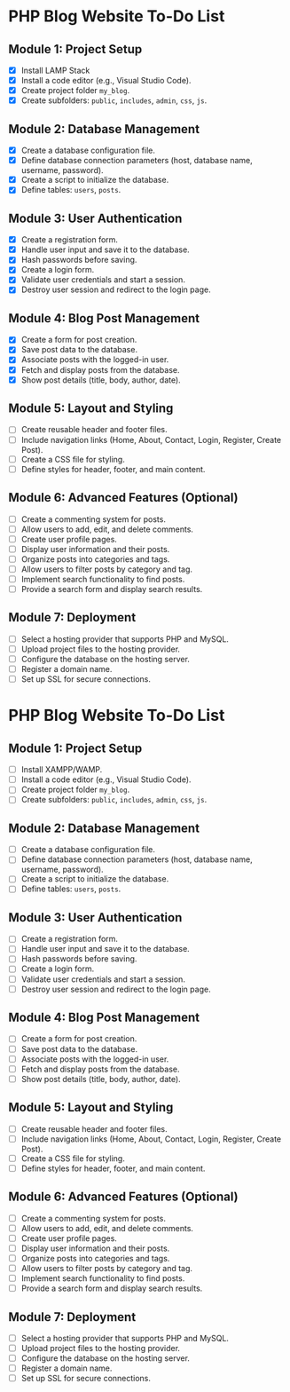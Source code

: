  
# PHP Blog Website To-Do List

## Module 1: Project Setup
- [x] Install LAMP Stack
- [x] Install a code editor (e.g., Visual Studio Code).
- [x] Create project folder `my_blog`.
- [x] Create subfolders: `public`, `includes`, `admin`, `css`, `js`.

## Module 2: Database Management
- [x] Create a database configuration file.
- [x] Define database connection parameters (host, database name, username, password).
- [x] Create a script to initialize the database.
- [x] Define tables: `users`, `posts`.

## Module 3: User Authentication
- [x] Create a registration form.
- [x] Handle user input and save it to the database.
- [x] Hash passwords before saving.
- [x] Create a login form.
- [x] Validate user credentials and start a session.
- [x] Destroy user session and redirect to the login page.

## Module 4: Blog Post Management
- [x] Create a form for post creation.
- [x] Save post data to the database.
- [x] Associate posts with the logged-in user.
- [x] Fetch and display posts from the database.
- [x] Show post details (title, body, author, date).

## Module 5: Layout and Styling
- [ ] Create reusable header and footer files.
- [ ] Include navigation links (Home, About, Contact, Login, Register, Create Post).
- [ ] Create a CSS file for styling.
- [ ] Define styles for header, footer, and main content.

## Module 6: Advanced Features (Optional)
- [ ] Create a commenting system for posts.
- [ ] Allow users to add, edit, and delete comments.
- [ ] Create user profile pages.
- [ ] Display user information and their posts.
- [ ] Organize posts into categories and tags.
- [ ] Allow users to filter posts by category and tag.
- [ ] Implement search functionality to find posts.
- [ ] Provide a search form and display search results.

## Module 7: Deployment
- [ ] Select a hosting provider that supports PHP and MySQL.
- [ ] Upload project files to the hosting provider.
- [ ] Configure the database on the hosting server.
- [ ] Register a domain name.
- [ ] Set up SSL for secure connections.
# PHP Blog Website To-Do List

## Module 1: Project Setup
- [ ] Install XAMPP/WAMP.
- [ ] Install a code editor (e.g., Visual Studio Code).
- [ ] Create project folder `my_blog`.
- [ ] Create subfolders: `public`, `includes`, `admin`, `css`, `js`.

## Module 2: Database Management
- [ ] Create a database configuration file.
- [ ] Define database connection parameters (host, database name, username, password).
- [ ] Create a script to initialize the database.
- [ ] Define tables: `users`, `posts`.

## Module 3: User Authentication
- [ ] Create a registration form.
- [ ] Handle user input and save it to the database.
- [ ] Hash passwords before saving.
- [ ] Create a login form.
- [ ] Validate user credentials and start a session.
- [ ] Destroy user session and redirect to the login page.

## Module 4: Blog Post Management
- [ ] Create a form for post creation.
- [ ] Save post data to the database.
- [ ] Associate posts with the logged-in user.
- [ ] Fetch and display posts from the database.
- [ ] Show post details (title, body, author, date).

## Module 5: Layout and Styling
- [ ] Create reusable header and footer files.
- [ ] Include navigation links (Home, About, Contact, Login, Register, Create Post).
- [ ] Create a CSS file for styling.
- [ ] Define styles for header, footer, and main content.

## Module 6: Advanced Features (Optional)
- [ ] Create a commenting system for posts.
- [ ] Allow users to add, edit, and delete comments.
- [ ] Create user profile pages.
- [ ] Display user information and their posts.
- [ ] Organize posts into categories and tags.
- [ ] Allow users to filter posts by category and tag.
- [ ] Implement search functionality to find posts.
- [ ] Provide a search form and display search results.

## Module 7: Deployment
- [ ] Select a hosting provider that supports PHP and MySQL.
- [ ] Upload project files to the hosting provider.
- [ ] Configure the database on the hosting server.
- [ ] Register a domain name.
- [ ] Set up SSL for secure connections.
